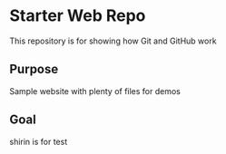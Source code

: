 # Starter Web Repo

This repository is for showing how Git and GitHub work

## Purpose

Sample website with plenty of files for demos

## Goal

shirin is for test 
